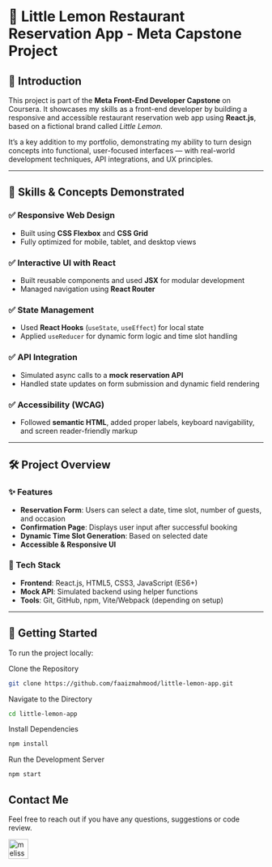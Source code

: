 # 🍋 Little Lemon Restaurant Reservation App - Meta Capstone Project

## 📌 Introduction
This project is part of the **Meta Front-End Developer Capstone** on Coursera. It showcases my skills as a front-end developer by building a responsive and accessible restaurant reservation web app using **React.js**, based on a fictional brand called *Little Lemon*.

It’s a key addition to my portfolio, demonstrating my ability to turn design concepts into functional, user-focused interfaces — with real-world development techniques, API integrations, and UX principles.

---

## 🧠 Skills & Concepts Demonstrated

### ✅ Responsive Web Design  
- Built using **CSS Flexbox** and **CSS Grid**
- Fully optimized for mobile, tablet, and desktop views

### ✅ Interactive UI with React  
- Built reusable components and used **JSX** for modular development  
- Managed navigation using **React Router**

### ✅ State Management  
- Used **React Hooks** (`useState`, `useEffect`) for local state  
- Applied `useReducer` for dynamic form logic and time slot handling

### ✅ API Integration  
- Simulated async calls to a **mock reservation API**  
- Handled state updates on form submission and dynamic field rendering

### ✅ Accessibility (WCAG)  
- Followed **semantic HTML**, added proper labels, keyboard navigability, and screen reader-friendly markup

---

## 🛠 Project Overview

### ✨ Features
- **Reservation Form**: Users can select a date, time slot, number of guests, and occasion  
- **Confirmation Page**: Displays user input after successful booking  
- **Dynamic Time Slot Generation**: Based on selected date  
- **Accessible & Responsive UI**

### 🧰 Tech Stack
- **Frontend**: React.js, HTML5, CSS3, JavaScript (ES6+)
- **Mock API**: Simulated backend using helper functions
- **Tools**: Git, GitHub, npm, Vite/Webpack (depending on setup)

---

## 🚀 Getting Started

To run the project locally:

Clone the Repository
```bash
git clone https://github.com/faaizmahmood/little-lemon-app.git
```
Navigate to the Directory
```bash
cd little-lemon-app
```
Install Dependencies
```bash
npm install
```
Run the Development Server
```bash
npm start
```

## Contact Me
Feel free to reach out if you have any questions, suggestions or code review.

[<img align="left" alt="melissakipp | LinkedIn" width="39px" src="https://cdn.jsdelivr.net/npm/simple-icons@v3/icons/linkedin.svg" />][linkedin]

[linkedin]: https://linkedin.com/in/faaiz-mahmood